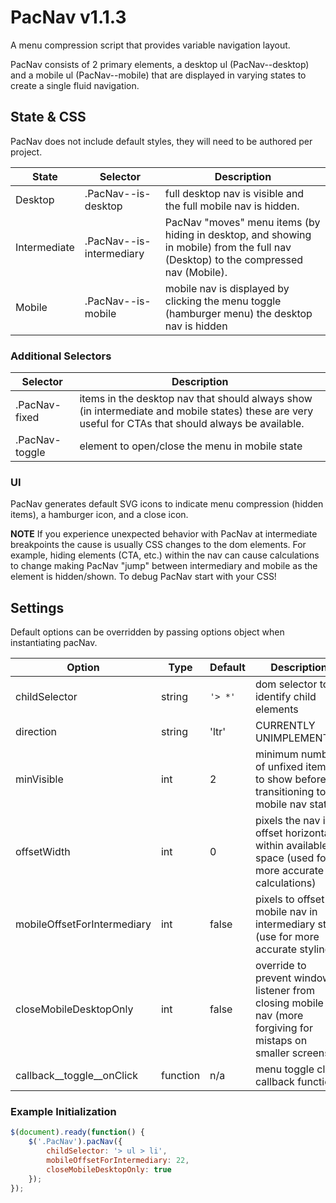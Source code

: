 # PacNav v1.1.3
A menu compression script that provides variable navigation layout.

PacNav consists of 2 primary elements, a desktop ul (PacNav--desktop) and a mobile ul (PacNav--mobile) that are displayed in varying states to create a single fluid navigation.

## State & CSS
PacNav does not include default styles, they will need to be authored per project. 

State | Selector | Description
----- | -------- | -----------
Desktop | .PacNav--is-desktop | full desktop nav is visible and the full mobile nav is hidden.
Intermediate | .PacNav--is-intermediary | PacNav "moves" menu items (by hiding in desktop, and showing in mobile) from the full nav (Desktop) to the compressed nav (Mobile).
Mobile | .PacNav--is-mobile | mobile nav is displayed by clicking the menu toggle (hamburger menu) the desktop nav is hidden

### Additional Selectors
Selector | Description
-------- | -----------
.PacNav-fixed | items in the desktop nav that should always show (in intermediate and mobile states) these are very useful for CTAs that should always be available.
.PacNav-toggle | element to open/close the menu in mobile state

### UI
PacNav generates default SVG icons to indicate menu compression (hidden items), a hamburger icon, and a close icon.

**NOTE** If you experience unexpected behavior with PacNav at intermediate breakpoints the cause is usually CSS changes to the dom elements. For example, hiding elements (CTA, etc.) within the nav can cause calculations to change making PacNav "jump" between intermediary and mobile as the element is hidden/shown.
To debug PacNav start with your CSS!

## Settings
Default options can be overridden by passing options object when instantiating pacNav.

Option | Type | Default | Description
------ | ---- | ------- | -----------
childSelector | string | `'> *'` | dom selector to identify child elements
direction | string | 'ltr' | CURRENTLY UNIMPLEMENTED
minVisible | int | 2 | minimum number of unfixed items to show before transitioning to mobile nav state
offsetWidth | int | 0 | pixels the nav is offset horizontally within available space (used for more accurate calculations)
mobileOffsetForIntermediary | int | false | pixels to offset mobile nav in intermediary state (use for more accurate styling)
closeMobileDesktopOnly | int | false | override to prevent window listener from closing mobile nav (more forgiving for mistaps on smaller screens)
callback__toggle__onClick | function | n/a | menu toggle click callback function

### Example Initialization
```javascript
$(document).ready(function() {
	$('.PacNav').pacNav({
		childSelector: '> ul > li',
		mobileOffsetForIntermediary: 22,
		closeMobileDesktopOnly: true
	});
});
```
